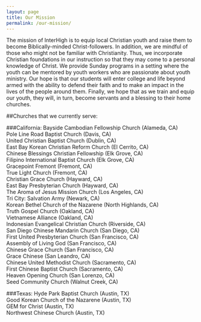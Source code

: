 ```yaml
---
layout: page
title: Our Mission 
permalink: /our-mission/
---
```


The mission of InterHigh is to equip local Christian youth and raise them to become Biblically-minded Christ-followers. In addition, we are mindful of those who might not be familiar with Christianity. Thus, we incorporate Christian foundations in our instruction so that they may come to a personal knowledge of Christ. We provide Sunday programs in a setting where the youth can be mentored by youth workers who are passionate about youth ministry. Our hope is that our students will enter college and life beyond armed with the ability to defend their faith and to make an impact in the lives of the people around them. Finally, we hope that as we train and equip our youth, they will, in turn, become servants and a blessing to their home churches.
 
##Churches that we currently serve:
 
###California:
Bayside Cambodian Fellowship Church (Alameda, CA)  
Pole Line Road Baptist Church (Davis, CA)  
United Christian Baptist Church (Dublin, CA)  
East Bay Korean Christian Reform Church (El Cerrito, CA)  
Chinese Blessings Christian Fellowship (Elk Grove, CA)  
Filipino International Baptist Church (Elk Grove, CA)  
Gracepoint Fremont (Fremont, CA)  
True Light Church (Fremont, CA)  
Christian Grace Church (Hayward, CA)  
East Bay Presbyterian Church (Hayward, CA)  
The Aroma of Jesus Mission Church (Los Angeles, CA)  
Tri City: Salvation Army (Newark, CA)  
Korean Bethel Church of the Nazarene (North Highlands, CA)  
Truth Gospel Church (Oakland, CA)  
Vietnamese Alliance (Oakland, CA)  
Indonesian Evangelical Christian Church (Riverside, CA)  
San Diego Chinese Mandarin Church (San Diego, CA)  
First United Presbyterian Church (San Francisco, CA)  
Assembly of Living God (San Francisco, CA)  
Chinese Grace Church (San Francisco, CA)  
Grace Chinese (San Leandro, CA)  
Chinese United Methodist Church (Sacramento, CA)  
First Chinese Baptist Church (Sacramento, CA)  
Heaven Opening Church (San Lorenzo, CA)  
Seed Community Church (Walnut Creek, CA)  
 
###Texas:
Hyde Park Baptist Church (Austin, TX)  
Good Korean Church of the Nazarene (Austin, TX)  
GEM for Christ (Austin, TX)  
Northwest Chinese Church (Austin, TX)  
